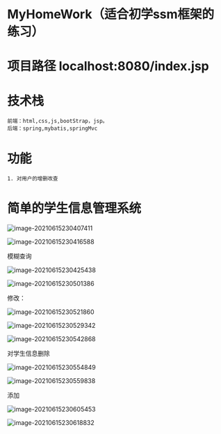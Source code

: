 # MyHomeWork（适合初学ssm框架的练习）







# 项目路径    localhost:8080/index.jsp





# 技术栈

```
前端：html,css,js,bootStrap，jsp。
后端：spring,mybatis,springMvc
```





# 功能



```
1. 对用户的增删改查
```







# 简单的学生信息管理系统



![image-20210615230407411](D:/typora笔记/图片/image6/image-20210615230407411.png)

![image-20210615230416588](D:/typora笔记/图片/image6/image-20210615230416588.png)

模糊查询

![image-20210615230425438](D:/typora笔记/图片/image6/image-20210615230425438.png)

![image-20210615230501386](D:/typora笔记/图片/image6/image-20210615230501386.png)

修改：

![image-20210615230521860](D:/typora笔记/图片/image6/image-20210615230521860.png)

![image-20210615230529342](D:/typora笔记/图片/image6/image-20210615230529342.png)

![image-20210615230542868](D:/typora笔记/图片/image6/image-20210615230542868.png)

对学生信息删除

![image-20210615230554849](D:/typora笔记/图片/image6/image-20210615230554849.png)

![image-20210615230559838](D:/typora笔记/图片/image6/image-20210615230559838.png)

添加

![image-20210615230605453](D:/typora笔记/图片/image6/image-20210615230605453.png)

![image-20210615230618832](D:/typora笔记/图片/image6/image-20210615230618832.png)



